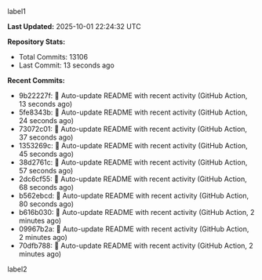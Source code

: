 
label1 
<!-- ACTIVITY_START -->
**Last Updated:** 2025-10-01 22:24:32 UTC

**Repository Stats:**
- Total Commits: 13106
- Last Commit: 13 seconds ago

**Recent Commits:**
- 9b22227f: 🤖 Auto-update README with recent activity (GitHub Action, 13 seconds ago)
- 5fe8343b: 🤖 Auto-update README with recent activity (GitHub Action, 24 seconds ago)
- 73072c01: 🤖 Auto-update README with recent activity (GitHub Action, 37 seconds ago)
- 1353269c: 🤖 Auto-update README with recent activity (GitHub Action, 45 seconds ago)
- 38d2761c: 🤖 Auto-update README with recent activity (GitHub Action, 57 seconds ago)
- 2dc6cf55: 🤖 Auto-update README with recent activity (GitHub Action, 68 seconds ago)
- b562ebcd: 🤖 Auto-update README with recent activity (GitHub Action, 80 seconds ago)
- b616b030: 🤖 Auto-update README with recent activity (GitHub Action, 2 minutes ago)
- 09967b2a: 🤖 Auto-update README with recent activity (GitHub Action, 2 minutes ago)
- 70dfb788: 🤖 Auto-update README with recent activity (GitHub Action, 2 minutes ago)
<!-- ACTIVITY_END -->

label2
